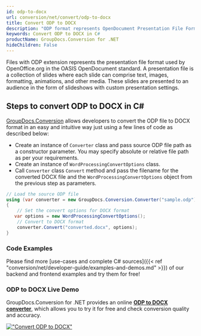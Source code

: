 ```yaml
---
id: odp-to-docx
url: conversion/net/convert/odp-to-docx
title: Convert ODP to DOCX
description: "ODP format represents OpenDocument Presentation File Format with .odp extension. Learn how to convert ODP to DOCX file programmatically in C# language using GroupDocs.Conversion for .NET library."
keywords: Convert ODP to DOCX in C#
productName: GroupDocs.Conversion for .NET
hideChildren: False
---
```


Files with ODP extension represents the presentation file format used by OpenOffice.org in the OASIS OpenDocument standard. A presentation file is a collection of slides where each slide can comprise text, images, formatting, animations, and other media. These slides are presented to an audience in the form of slideshows with custom presentation settings.

## Steps to convert ODP to DOCX in C#

[GroupDocs.Conversion](https://products.groupdocs.com/conversion/net) allows developers to convert the ODP file to DOCX format in an easy and intuitive way just using a few lines of code as described below:

* Create an instance of `Converter` class and pass source ODP file path as a constructor parameter. You may specify absolute or relative file path as per your requirements. 
* Create an instance of `WordProcessingConvertOptions` class.
* Call `Converter` class `Convert` method and pass the filename for the converted DOCX file and the `WordProcessingConvertOptions` object from the previous step as parameters.

```csharp
// Load the source ODP file
using (var converter = new GroupDocs.Conversion.Converter("sample.odp"))
{
    // Set the convert options for DOCX format
   var options = new WordProcessingConvertOptions();
    // Convert to DOCX format
    converter.Convert("converted.docx", options);
}
```

### Code Examples

Please find more [use-cases and complete C# sources]({{< ref "conversion/net/developer-guide/examples-and-demos.md" >}}) of our backend and frontend examples and try them for free!

### ODP to DOCX Live Demo

GroupDocs.Conversion for .NET provides an online [**ODP to DOCX converter**](https://products.groupdocs.app/conversion/odp-to-docx), which allows you to try it for free and check conversion quality and accuracy.

[!["Convert ODP to DOCX"](conversion/net/images/convert-to-docx/convert-odp-to-docx.png)](https://products.groupdocs.app/conversion/odp-to-docx)